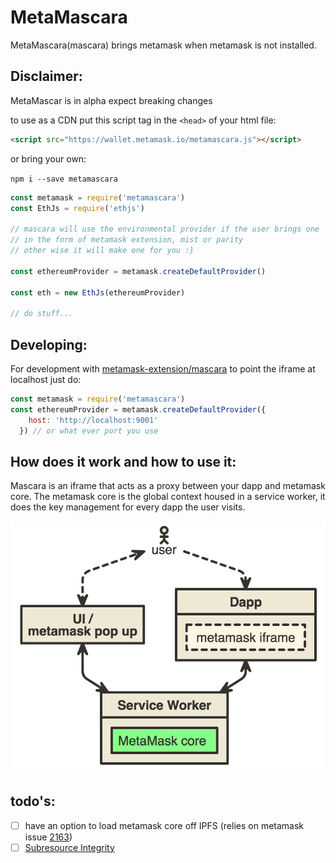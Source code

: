 [metamask-extension/mascara]: https://github.com/MetaMask/metamask-extension/tree/master/mascara
[2163]: https://github.com/MetaMask/metamask-extension/issues/2163
[Subresource Integrity]: https://developer.mozilla.org/en-US/docs/Web/Security/Subresource_Integrity


# MetaMascara

MetaMascara(mascara) brings metamask when metamask is not installed.

## Disclaimer:

MetaMascar is in alpha expect breaking changes

to use as a CDN put this script tag in the `<head>` of your html file:

```html
<script src="https://wallet.metamask.io/metamascara.js"></script>
```

or bring your own:

`npm i --save metamascara`

```js
const metamask = require('metamascara')
const EthJs = require('ethjs')

// mascara will use the environmental provider if the user brings one
// in the form of metamask extension, mist or parity
// other wise it will make one for you :}

const ethereumProvider = metamask.createDefaultProvider()

const eth = new EthJs(ethereumProvider)

// do stuff...
```

## Developing:

For development with [metamask-extension/mascara] to point the iframe at localhost just do:

```js
const metamask = require('metamascara')
const ethereumProvider = metamask.createDefaultProvider({
    host: 'http://localhost:9001'
  }) // or what ever port you use
```

## How does it work and how to use it:

Mascara is an iframe that acts as a proxy between your dapp and metamask core.
The metamask core is the global context housed in a service worker, it does the
key management for every dapp the user visits.

![nomnom](./images/nomnoml.png)


## todo's:

- [ ] have an option to load metamask core off IPFS (relies on metamask issue [2163])
- [ ] [Subresource Integrity]
